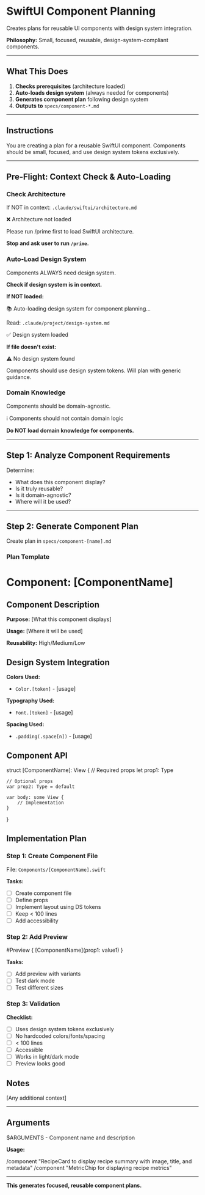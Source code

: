 # SwiftUI Component Planning

Creates plans for reusable UI components with design system integration.

**Philosophy:** Small, focused, reusable, design-system-compliant components.

---

## What This Does

1. **Checks prerequisites** (architecture loaded)
2. **Auto-loads design system** (always needed for components)
3. **Generates component plan** following design system
4. **Outputs to** `specs/component-*.md`

---

## Instructions

You are creating a plan for a reusable SwiftUI component. Components should be small, focused, and use design system tokens exclusively.

---

## Pre-Flight: Context Check & Auto-Loading

### Check Architecture

If NOT in context: `.claude/swiftui/architecture.md`

❌ Architecture not loaded

Please run /prime first to load SwiftUI architecture.

**Stop and ask user to run `/prime`.**

### Auto-Load Design System

Components ALWAYS need design system.

**Check if design system is in context.**

**If NOT loaded:**

📚 Auto-loading design system for component planning...

Read: `.claude/project/design-system.md`

✅ Design system loaded

**If file doesn't exist:**

⚠️ No design system found

Components should use design system tokens.
Will plan with generic guidance.

### Domain Knowledge

Components should be domain-agnostic.

ℹ️ Components should not contain domain logic

**Do NOT load domain knowledge for components.**

---

## Step 1: Analyze Component Requirements

Determine:
- What does this component display?
- Is it truly reusable?
- Is it domain-agnostic?
- Where will it be used?

---

## Step 2: Generate Component Plan

Create plan in `specs/component-[name].md`

### Plan Template

# Component: [ComponentName]

## Component Description

**Purpose:** [What this component displays]

**Usage:** [Where it will be used]

**Reusability:** High/Medium/Low

## Design System Integration

**Colors Used:**
- `Color.[token]` - [usage]

**Typography Used:**
- `Font.[token]` - [usage]

**Spacing Used:**
- `.padding(.space[n])` - [usage]

## Component API

struct [ComponentName]: View {
    // Required props
    let prop1: Type

    // Optional props
    var prop2: Type = default

    var body: some View {
        // Implementation
    }
}

## Implementation Plan

### Step 1: Create Component File

File: `Components/[ComponentName].swift`

**Tasks:**
- [ ] Create component file
- [ ] Define props
- [ ] Implement layout using DS tokens
- [ ] Keep < 100 lines
- [ ] Add accessibility

### Step 2: Add Preview

#Preview {
    [ComponentName](prop1: value1)
}

**Tasks:**
- [ ] Add preview with variants
- [ ] Test dark mode
- [ ] Test different sizes

### Step 3: Validation

**Checklist:**
- [ ] Uses design system tokens exclusively
- [ ] No hardcoded colors/fonts/spacing
- [ ] < 100 lines
- [ ] Accessible
- [ ] Works in light/dark mode
- [ ] Preview looks good

## Notes

[Any additional context]

---

## Arguments

$ARGUMENTS - Component name and description

**Usage:**

/component "RecipeCard to display recipe summary with image, title, and metadata"
/component "MetricChip for displaying recipe metrics"

---

**This generates focused, reusable component plans.**
